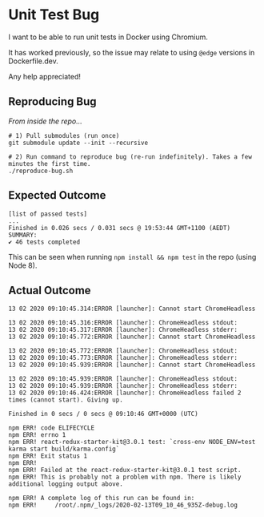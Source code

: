# Unit Test Bug

I want to be able to run unit tests in Docker using Chromium.

It has worked previously, so the issue may relate to using `@edge` versions in Dockerfile.dev.

Any help appreciated!

## Reproducing Bug

*From inside the repo...*

```shell
# 1) Pull submodules (run once)
git submodule update --init --recursive

# 2) Run command to reproduce bug (re-run indefinitely). Takes a few minutes the first time.
./reproduce-bug.sh
```

## Expected Outcome

```shell
[list of passed tests]
...
Finished in 0.026 secs / 0.031 secs @ 19:53:44 GMT+1100 (AEDT)
SUMMARY:
✔ 46 tests completed
```

This can be seen when running `npm install && npm test` in the repo (using Node 8).

## Actual Outcome

```shell
13 02 2020 09:10:45.314:ERROR [launcher]: Cannot start ChromeHeadless

13 02 2020 09:10:45.316:ERROR [launcher]: ChromeHeadless stdout:
13 02 2020 09:10:45.317:ERROR [launcher]: ChromeHeadless stderr:
13 02 2020 09:10:45.772:ERROR [launcher]: Cannot start ChromeHeadless

13 02 2020 09:10:45.772:ERROR [launcher]: ChromeHeadless stdout:
13 02 2020 09:10:45.773:ERROR [launcher]: ChromeHeadless stderr:
13 02 2020 09:10:45.939:ERROR [launcher]: Cannot start ChromeHeadless

13 02 2020 09:10:45.939:ERROR [launcher]: ChromeHeadless stdout:
13 02 2020 09:10:45.939:ERROR [launcher]: ChromeHeadless stderr:
13 02 2020 09:10:46.424:ERROR [launcher]: ChromeHeadless failed 2 times (cannot start). Giving up.

Finished in 0 secs / 0 secs @ 09:10:46 GMT+0000 (UTC)

npm ERR! code ELIFECYCLE
npm ERR! errno 1
npm ERR! react-redux-starter-kit@3.0.1 test: `cross-env NODE_ENV=test karma start build/karma.config`
npm ERR! Exit status 1
npm ERR!
npm ERR! Failed at the react-redux-starter-kit@3.0.1 test script.
npm ERR! This is probably not a problem with npm. There is likely additional logging output above.

npm ERR! A complete log of this run can be found in:
npm ERR!     /root/.npm/_logs/2020-02-13T09_10_46_935Z-debug.log
```
